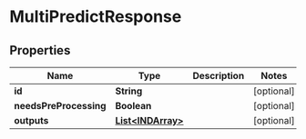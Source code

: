 

# MultiPredictResponse

## Properties

Name | Type | Description | Notes
------------ | ------------- | ------------- | -------------
**id** | **String** |  |  [optional]
**needsPreProcessing** | **Boolean** |  |  [optional]
**outputs** | [**List&lt;INDArray&gt;**](INDArray.md) |  |  [optional]




